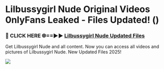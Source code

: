 # Lilbussygirl Nude Original Videos 0nlyFans Leaked - Files Updated! ()

<h3>🔴 CLICK HERE 🌐==►► <a href="https://tinyurl.com/2p9ay9w9" rel="nofollow">Lilbussygirl Nude Updated Files</a></h3>

Get Lilbussygirl Nude and all content. Now you can access all videos and pictures of Lilbussygirl Nude. New Updated Files 2025!

[![](https://i.imgur.com/KQgVmj3.gif)](https://tinyurl.com/2p9ay9w9)
